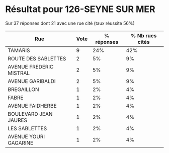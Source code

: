 # Résultat pour 126-SEYNE SUR MER

Sur 37 réponses dont 21 avec une rue cité (taux réussite 56%)

| Rue | Vote | % réponses | % Nb rues cités|
|-----|------|------------|----------------|
| TAMARIS | 9 | 24% | 42%|
| ROUTE DES SABLETTES | 2 | 5% | 9%|
| AVENUE FREDERIC MISTRAL | 2 | 5% | 9%|
| AVENUE GARIBALDI | 2 | 5% | 9%|
| BREGAILLON | 1 | 2% | 4%|
| FABRE | 1 | 2% | 4%|
| AVENUE FAIDHERBE | 1 | 2% | 4%|
| BOULEVARD JEAN JAURES | 1 | 2% | 4%|
| LES SABLETTES | 1 | 2% | 4%|
| AVENUE YOURI GAGARINE | 1 | 2% | 4%|
